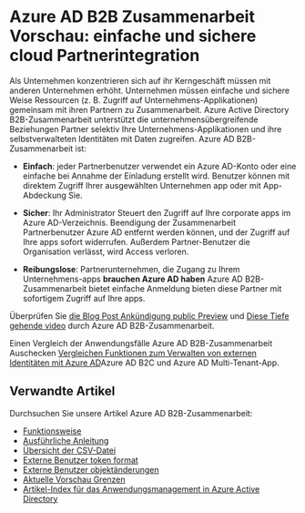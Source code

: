 <properties
   pageTitle="Azure Active Directory B2B Zusammenarbeit Vorschau: einfache und sichere Partnerintegration cloud | Microsoft Azure"
   description="Azure Active Directory B2B-Zusammenarbeit unterstützt die unternehmensübergreifende Beziehungen Business Partner corporate Anwendung selektiv auf"
   services="active-directory"
   documentationCenter=""
   authors="viv-liu"
   manager="femila"
   editor=""
   tags=""/>

<tags
   ms.service="active-directory"
   ms.devlang="NA"
   ms.topic="article"
   ms.tgt_pltfrm="NA"
   ms.workload="identity"
   ms.date="09/27/2016"
   ms.author="femila"/>

# <a name="azure-ad-b2b-collaboration-preview-simple-secure-cloud-partner-integration"></a>Azure AD B2B Zusammenarbeit Vorschau: einfache und sichere cloud Partnerintegration

Als Unternehmen konzentrieren sich auf ihr Kerngeschäft müssen mit anderen Unternehmen erhöht. Unternehmen müssen einfache und sichere Weise Ressourcen (z. B. Zugriff auf Unternehmens-Applikationen) gemeinsam mit ihren Partnern zu Zusammenarbeit. Azure Active Directory B2B-Zusammenarbeit unterstützt die unternehmensübergreifende Beziehungen Partner selektiv Ihre Unternehmens-Applikationen und ihre selbstverwalteten Identitäten mit Daten zugreifen. Azure AD B2B-Zusammenarbeit ist:

- **Einfach**: jeder Partnerbenutzer verwendet ein Azure AD-Konto oder eine einfache bei Annahme der Einladung erstellt wird. Benutzer können mit direktem Zugriff Ihrer ausgewählten Unternehmen app oder mit App-Abdeckung Sie.

- **Sicher**: Ihr Administrator Steuert den Zugriff auf Ihre corporate apps im Azure AD-Verzeichnis. Beendigung der Zusammenarbeit Partnerbenutzer Azure AD entfernt werden können, und der Zugriff auf Ihre apps sofort widerrufen. Außerdem Partner-Benutzer die Organisation verlässt, wird Access verloren.

- **Reibungslose**: Partnerunternehmen, die Zugang zu Ihrem Unternehmens-apps **brauchen Azure AD haben** Azure AD B2B-Zusammenarbeit bietet einfache Anmeldung bieten diese Partner mit sofortigem Zugriff auf Ihre apps.

Überprüfen Sie [die Blog Post Ankündigung public Preview](http://blogs.technet.com/b/ad/archive/2015/09/15/learn-all-about-the-azure-ad-b2b-collaboration-preview.aspx) und [Diese Tiefe gehende video](https://channel9.msdn.com/Series/Azure-Active-Directory-Videos-Demos/Azure-Active-Directory-B2B-collaboration-demo) durch Azure AD B2B-Zusammenarbeit.

Einen Vergleich der Anwendungsfälle Azure AD B2B-Zusammenarbeit Auschecken [Vergleichen Funktionen zum Verwalten von externen Identitäten mit Azure AD](active-directory-b2b-compare-external-identities.md)Azure AD B2C und Azure AD Multi-Tenant-App.

## <a name="related-articles"></a>Verwandte Artikel
Durchsuchen Sie unsere Artikel Azure AD B2B-Zusammenarbeit:

- [Funktionsweise](active-directory-b2b-how-it-works.md)
- [Ausführliche Anleitung](active-directory-b2b-detailed-walkthrough.md)
- [Übersicht der CSV-Datei](active-directory-b2b-references-csv-file-format.md)
- [Externe Benutzer token format](active-directory-b2b-references-external-user-token-format.md)
- [Externe Benutzer objektänderungen](active-directory-b2b-references-external-user-object-attribute-changes.md)
- [Aktuelle Vorschau Grenzen](active-directory-b2b-current-preview-limitations.md)
- [Artikel-Index für das Anwendungsmanagement in Azure Active Directory](active-directory-apps-index.md)
